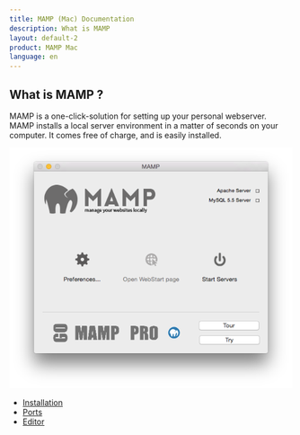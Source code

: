 ```yaml
---
title: MAMP (Mac) Documentation
description: What is MAMP 
layout: default-2
product: MAMP Mac
language: en
---
```


## What is MAMP ? 

MAMP is a one-click-solution for setting up your personal webserver. MAMP installs a local server environment in a matter of seconds on your computer. It comes free of charge, and is easily installed.

![MAMP](MAMP.png)


- [Installation](Installation/)  
- [Ports](Ports/)  
- [Editor](Editor/)  


